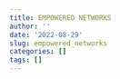 ```yaml
---
title: EMPOWERED NETWORKS
author: ''
date: '2022-08-29'
slug: empowered_networks
categories: []
tags: []
---
```

